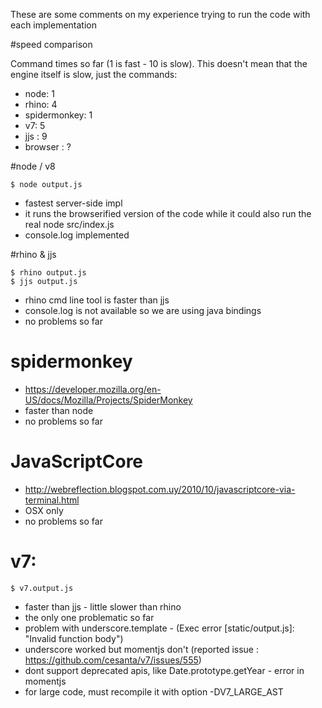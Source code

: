 These are some comments on my experience trying to run the code with each implementation

#speed comparison

Command times so far (1 is fast - 10 is slow). This doesn't mean that the engine itself is slow, just the commands: 

 * node: 1
 * rhino: 4
 * spidermonkey: 1
 * v7: 5
 * jjs : 9
 * browser : ?
 
#node / v8

    $ node output.js

 * fastest server-side impl
 * it runs the browserified version of the code while it could also run the real node src/index.js
 * console.log implemented


#rhino & jjs

    $ rhino output.js
    $ jjs output.js

 * rhino cmd line tool is faster than jjs
 * console.log is not available so we are using java bindings
 * no problems so far 

# spidermonkey

 * https://developer.mozilla.org/en-US/docs/Mozilla/Projects/SpiderMonkey
 * faster than node
 * no problems so far

# JavaScriptCore

 * http://webreflection.blogspot.com.uy/2010/10/javascriptcore-via-terminal.html
 * OSX only
 * no problems so far

# v7: 

    $ v7.output.js

 * faster than jjs - little slower than rhino
 * the only one problematic so far
 * problem with underscore.template - (Exec error [static/output.js]: "Invalid function body")
 * underscore worked but momentjs don't (reported issue : https://github.com/cesanta/v7/issues/555)
 * dont support deprecated apis, like Date.prototype.getYear - error in momentjs
 * for large code, must recompile it with option -DV7_LARGE_AST
